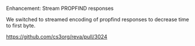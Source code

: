Enhancement: Stream PROPFIND responses

We switched to streamed encoding of propfind responses to decrease time to first byte.

https://github.com/cs3org/reva/pull/3024
